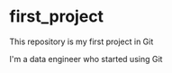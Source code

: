 # first_project
This repository is my first project in Git

I'm a data engineer who started using Git
